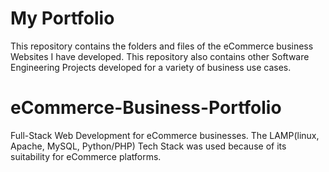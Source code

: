 # My Portfolio
This repository contains the folders and files of the eCommerce business Websites I have developed. This repository also contains other Software Engineering Projects developed for a variety of business use cases. 

# eCommerce-Business-Portfolio
Full-Stack Web Development for eCommerce businesses. The LAMP(linux, Apache, MySQL, Python/PHP) Tech Stack was used because of its suitability for eCommerce platforms. 
